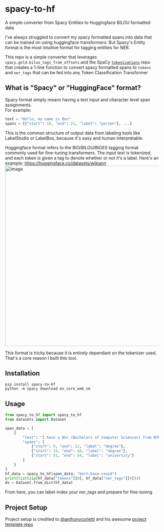# spacy-to-hf
A simple converter from Spacy Entities to Huggingface BILOU formatted data

I've always struggled to convert my spacy formatted spans into data that can be trained
on using huggingface transformers. But Spacy's Entity format is the most intuitive
format for tagging entities for NER.

This repo is a simple converter that leverages `spacy.gold.biluo_tags_from_offsets`
and the SpaCy [`tokenizations`](https://github.com/explosion/tokenizations) repo that 
creates a 1-line function to convert spacy
formatted spans to `tokens` and `ner_tags` that can be fed into any
Token Classification Transformer

## What is "Spacy" or "HuggingFace" format?
Spacy format simply means having a text input and character level span assignments. <br>
For example:
```python
text = "Hello, my name is Ben"
spans = [{"start": 18, "end": 21, "label": "person"}, ...]
```
    
This is the common structure of output data from labeling tools like LabelStudio or LabelBox, because it's easy and human interpretable. 

Huggingface format refers to the BIO/BILOU/BIOES tagging format commonly used for fine-tuning transformers. The input text is tokenized, and each token
is given a tag to denote whether or not it's a label. Here's an example: https://huggingface.co/datasets/wikiann
<img width="591" alt="image" src="https://user-images.githubusercontent.com/22605641/236639209-031c6645-e67d-43dc-8d38-be39868d2cd3.png">


This format is tricky because it is entirely dependant on the tokenizer used. That's a core reason I built this tool. 

## Installation
```shell
pip install spacy-to-hf
python -m spacy download en_core_web_sm
````

## Usage
```python
from spacy_to_hf import spacy_to_hf
from datasets import Dataset

span_data = [
    {
        "text": "I have a BSc (Bachelors of Computer Sciences) from NYU",
        "spans": [
            {"start": 9, "end": 12, "label": "degree"},
            {"start": 14, "end": 44, "label": "degree"},
            {"start": 51, "end": 54, "label": "university"}
        ]
    }
]
hf_data = spacy_to_hf(span_data, "bert-base-cased")
print(list(zip(hf_data["tokens"][0], hf_data["ner_tags"][0])))
ds = Dataset.from_dict(hf_data)
```

From here, you can label-index your ner_tags and prepare for fine-tuning

## Project Setup
Project setup is credited to [@anthonycorletti](https://github.com/anthonycorletti) and his awesome [project template repo](https://github.com/anthonycorletti/python-project-template)
